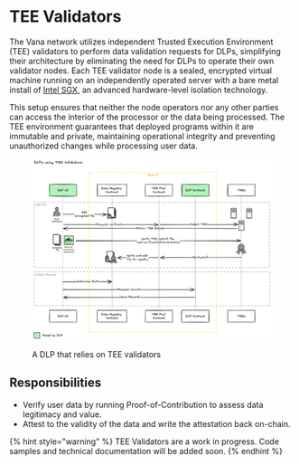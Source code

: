 # TEE Validators

The Vana network utilizes independent Trusted Execution Environment (TEE) validators to perform data validation requests for DLPs, simplifying their architecture by eliminating the need for DLPs to operate their own validator nodes. Each TEE validator node is a sealed, encrypted virtual machine running on an independently operated server with a bare metal install of [Intel SGX](https://www.intel.com/content/www/us/en/products/docs/accelerator-engines/software-guard-extensions.html), an advanced hardware-level isolation technology.&#x20;

This setup ensures that neither the node operators nor any other parties can access the interior of the processor or the data being processed. The TEE environment guarantees that deployed programs within it are immutable and private, maintaining operational integrity and preventing unauthorized changes while processing user data.

<figure><img src="../../../.gitbook/assets/image (1).png" alt=""><figcaption><p>A DLP that relies on TEE validators</p></figcaption></figure>

## **Responsibilities**

* Verify user data by running Proof-of-Contribution to assess data legitimacy and value.
* Attest to the validity of the data and write the attestation back on-chain.

{% hint style="warning" %}
TEE Validators are a work in progress. Code samples and technical documentation will be added soon.
{% endhint %}

